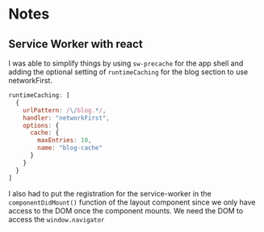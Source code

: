 # Notes

## Service Worker with react
I was able to simplify things by using `sw-precache` for the app shell and adding the optional setting of `runtimeCaching` for the blog section to use networkFirst.
```javascript
runtimeCaching: [
  {
    urlPattern: /\/blog.*/,
    handler: "networkFirst",
    options: {
      cache: {
        maxEntries: 10,
        name: "blog-cache"
      }
    }
  }
]
```
I also had to put the registration for the service-worker in the `componentDidMount()`  function of the layout component since we only have access to the DOM once the component mounts. We need the DOM to access the `window.navigator`
